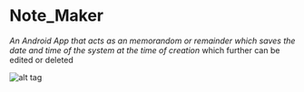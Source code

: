 # Note_Maker
_An Android App that acts as an memorandom or remainder which saves the date and time of the system at the time of creation_
which further can be edited or deleted 

![alt tag](https://user-images.githubusercontent.com/22345839/37164792-4ea66176-2321-11e8-835d-a6c8310a5f4f.jpg)
